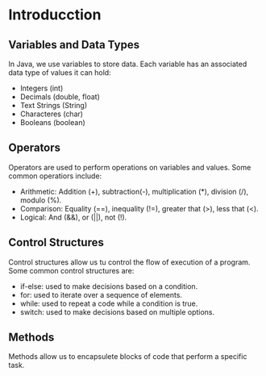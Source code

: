 # Introducction

## Variables and Data Types
In Java, we use variables to store data. Each variable has an associated data type of values it can hold:
- Integers (int)
- Decimals (double, float)
- Text Strings (String)
- Characteres (char)
- Booleans (boolean)

## Operators
Operators are used to perform operations on variables and values. Some common operatiors include:
- Arithmetic: Addition (+), subtraction(-), multiplication (*), division (/), modulo (%).
- Comparison: Equality (==), inequality (!=), greater that (>), less that (<).
- Logical: And (&&), or (||), not (!).

## Control Structures
Control structures allow us tu control the flow of execution of a program. Some common control structures are:
- if-else: used to make decisions based on a condition.
- for: used to iterate over a sequence of elements.
- while: used to repeat a code while a condition is true.
- switch: used to make decisions based on multiple options.

## Methods
Methods allow us to encapsulete blocks of code that perform a specific task.
